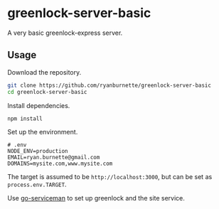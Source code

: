 # greenlock-server-basic

A very basic greenlock-express server.

## Usage

Download the repository.

```bash
git clone https://github.com/ryanburnette/greenlock-server-basic
cd greenlock-server-basic
```

Install dependencies.

```bash
npm install
```

Set up the environment.

```
# .env
NODE_ENV=production
EMAIL=ryan.burnette@gmail.com
DOMAINS=mysite.com,www.mysite.com
```

The target is assumed to be `http://localhost:3000`, but can be set as
`process.env.TARGET`.

Use [go-serviceman][2] to set up greenlock and the site service.

[1]: https://github.com/ryanburnette/greenlock-server-basic
[2]: https://git.coolaj86.com/coolaj86/go-serviceman
